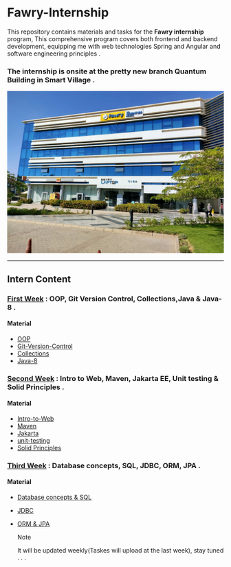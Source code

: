 # Fawry-Internship

This repository contains materials and tasks for the **Fawry internship** program, This comprehensive program covers both frontend and backend development, equipping me with web technologies Spring and Angular and software engineering principles .

### The internship is onsite at the pretty new branch Quantum Building in Smart Village .

![building image](./images/build.jpg)

---

## Intern Content

### [First Week](./Week02/README.md) : OOP, Git Version Control, Collections,Java & Java-8 .

#### Material

- [OOP](https://www.youtube.com/watch?v=FaaM6uVbuJM&list=PLCInYL3l2AagY7fFlhCrjpLiIFybW3yQv&pp=iAQB)
- [Git-Version-Control](https://youtu.be/Q6G-J54vgKc?si=mPa_ty8SLz_CqrN0)
- [Collections](https://www.javatpoint.com/collections-in-java)
- [Java-8](https://www.youtube.com/watch?v=1OpAgZvYXLQ)

### [Second Week](./Week02/README.md) : Intro to Web, Maven, Jakarta EE, Unit testing & Solid Principles .

#### Material

- [Intro-to-Web](https://www.youtube.com/watch?v=iYM2zFP3Zn0)
- [Maven](https://youtu.be/Xatr8AZLOsE?si=3RnVwwIRkihViC7r)
- [Jakarta](https://www.youtube.com/watch?v=AJxBg90HM4s&list=PLPZy-hmwOdEXGQAlmUVdIdM3GVinPLLA3)
- [unit-testing](https://youtu.be/vZm0lHciFsQ?si=FtgmGlLefQSrCAQA)
- [Solid Principles](https://youtu.be/MrDYsFbtFZM?si=tLnjMZopxGM5d8-T)

### [Third Week](./Week03/) : Database concepts, SQL, JDBC, ORM, JPA .

#### Material

- [Database concepts & SQL](https://www.youtube.com/playlist?list=PLSGEGD0dbMKrvd5ppnyFLm7q3xEH97T-t)
- [JDBC](https://youtu.be/CJjHdchLY9Y?si=MHa1pZEI2LmU4BHr)
- [ORM & JPA](https://youtu.be/8SGI_XS5OPw?si=qpy7AV3_oDuYJC6v)

  > [!NOTE]
  > It will be updated weekly(Taskes will upload at the last week), stay tuned . . .
